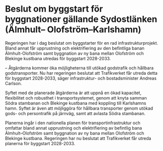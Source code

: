 # Beslut om byggstart för byggnationer gällande Sydostlänken (Älmhult– Olofström–Karlshamn)

Regeringen har i dag beslutat om byggstarter för en rad infrastrukturprojekt. Bland annat får upprustning och elektrifiering av den befintliga banan Älmhult-Olofström samt byggnation av ny bana mellan Olofström och Blekinge kustbana utredas för byggstart 2028-2033.

– Åtgärderna kommer öka möjligheterna till utökad godstrafik och hållbara godstransporter. Nu har regeringen beslutat att Trafikverket får utreda detta för byggstart 2028-2033, säger infrastruktur- och bostadsminister Andreas Carlson.

Syftet med de planerade åtgärderna är att uppnå en ökad kapacitet, flexibilitet och robusthet i transportsystemet, genom att knyta samman Södra stambanan och Blekinge kustbana med koppling till Karlshamns hamn. Syftet är även att möjliggöra för hållbara transporter genom utökad gods- och persontrafik på järnväg, samt att avlasta Södra stambanan.

Planerna ingår i den nationella planen för transportinfrastruktur och omfattar bland annat upprustning och elektrifiering av befintlig bana Älmhult–Olofström samt byggnation av ny bana mellan Olofström och Blekinge kustbana. Regeringen har nu beslutat att Trafikverket får utreda planerna för byggstart 2028-2033.
